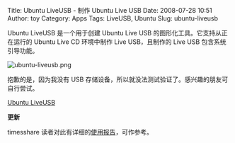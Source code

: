 Title: Ubuntu LiveUSB - 制作 Ubuntu Live USB
Date: 2008-07-28 10:51
Author: toy
Category: Apps
Tags: LiveUSB, Ubuntu
Slug: ubuntu-liveusb

Ubuntu LiveUSB 是一个用于创建 Ubuntu Live USB
的图形化工具。它支持从正在运行的 Ubuntu Live CD 环境中制作 Live
USB，且制作的 Live USB 包含系统引导功能。

![ubuntu-liveusb.png](http://i.linuxtoy.org/i/2008/07/ubuntu-liveusb.png)

抱歉的是，因为我没有 USB
存储设备，所以就没法测试验证了。感兴趣的朋友可自行尝试。

[Ubuntu LiveUSB](http://klik.atekon.de/liveusb/)

**更新**

timesshare
读者对此有详细的[使用报告](http://linuxtoy.org/archives/ubuntu-liveusb.html#comment-89884)，可作参考。
